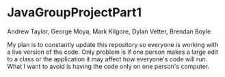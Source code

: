 # JavaGroupProjectPart1
Andrew Taylor, George Moya, Mark Kilgore, Dylan Vetter, Brendan Boyle

My plan is to constantly update this repository so everyone is working with a live version of the code.
Only problem is if one person makes a large edit to a class or the application it may affect how everyone's code will run.
What I want to avoid is having the code only on one person's computer.
